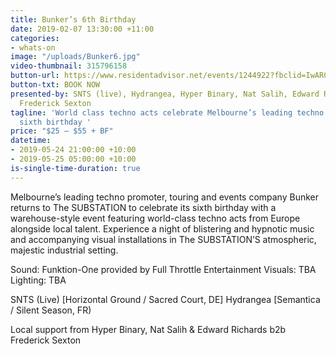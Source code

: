 ```yaml
---
title: Bunker’s 6th Birthday
date: 2019-02-07 13:30:00 +11:00
categories:
- whats-on
image: "/uploads/Bunker6.jpg"
video-thumbnail: 315796158
button-url: https://www.residentadvisor.net/events/1244922?fbclid=IwAR0p2-5uQsUdr431ABlx53Gx3M1OuA3HpRZ1VAxVAxYoVor9LOzy3LGk_As
button-txt: BOOK NOW
presented-by: SNTS (live), Hydrangea, Hyper Binary, Nat Salih, Edward Richards b2b
  Frederick Sexton
tagline: 'World class techno acts celebrate Melbourne’s leading techno outfit Bunker’s
  sixth birthday '
price: "$25 – $55 + BF"
datetime:
- 2019-05-24 21:00:00 +10:00
- 2019-05-25 05:00:00 +10:00
is-single-time-duration: true
---
```


Melbourne’s leading techno promoter, touring and events company Bunker returns to The SUBSTATION to celebrate its sixth birthday with a warehouse-style event featuring world-class techno acts from Europe alongside local talent. Experience a night of blistering and hypnotic music and accompanying visual installations in The SUBSTATION’S atmospheric, majestic industrial setting.

Sound: Funktion-One provided by Full Throttle Entertainment
Visuals: TBA
Lighting: TBA

SNTS (Live) [Horizontal Ground / Sacred Court, DE]
Hydrangea [Semantica / Silent Season, FR)

Local support from Hyper Binary, Nat Salih & Edward Richards b2b Frederick Sexton


